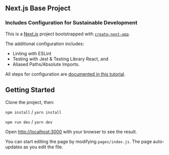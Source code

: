 ## Next.js Base Project 
### Includes Configuration for Sustainable Development

This is a [Next.js](https://nextjs.org/) project bootstrapped with [`create-next-app`](https://github.com/vercel/next.js/tree/canary/packages/create-next-app).

The additional configuration includes:

- Linting with ESLint
- Testing with Jest & Testing Library React, and
- Aliased Paths/Absolute Imports.

All steps for configuration are [documented in this tutorial]().

## Getting Started

Clone the project, then:

`npm install` / `yarn install`

`npm run dev` / `yarn dev`


Open [http://localhost:3000](http://localhost:3000) with your browser to see the result.

You can start editing the page by modifying `pages/index.js`. The page auto-updates as you edit the file.